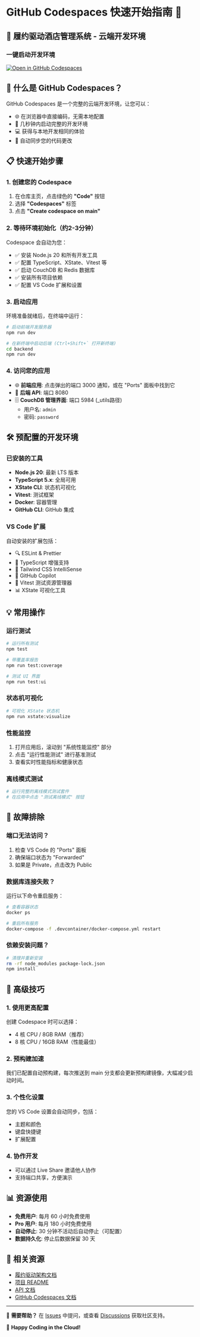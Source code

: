 # GitHub Codespaces 快速开始指南 🚀

## 🏨 履约驱动酒店管理系统 - 云端开发环境

### 一键启动开发环境

[![Open in GitHub Codespaces](https://github.com/codespaces/badge.svg)](https://codespaces.new/archpeng/fulfillment-driven-hotel-management)

## 🎯 什么是 GitHub Codespaces？

GitHub Codespaces 是一个完整的云端开发环境，让您可以：
- 🌐 在浏览器中直接编码，无需本地配置
- 🚀 几秒钟内启动完整的开发环境
- 💻 获得与本地开发相同的体验
- 🔄 自动同步您的代码更改

## 📋 快速开始步骤

### 1. 创建您的 Codespace

1. 在仓库主页，点击绿色的 **"Code"** 按钮
2. 选择 **"Codespaces"** 标签
3. 点击 **"Create codespace on main"**

### 2. 等待环境初始化（约2-3分钟）

Codespace 会自动为您：
- ✅ 安装 Node.js 20 和所有开发工具
- ✅ 配置 TypeScript、XState、Vitest 等
- ✅ 启动 CouchDB 和 Redis 数据库
- ✅ 安装所有项目依赖
- ✅ 配置 VS Code 扩展和设置

### 3. 启动应用

环境准备就绪后，在终端中运行：

```bash
# 启动前端开发服务器
npm run dev

# 在新终端中启动后端 (Ctrl+Shift+` 打开新终端)
cd backend
npm run dev
```

### 4. 访问您的应用

- 🌐 **前端应用**: 点击弹出的端口 3000 通知，或在 "Ports" 面板中找到它
- 🔧 **后端 API**: 端口 8080
- 🗄️ **CouchDB 管理界面**: 端口 5984 (_utils路径)
  - 用户名: `admin`
  - 密码: `password`

## 🛠️ 预配置的开发环境

### 已安装的工具

- **Node.js 20**: 最新 LTS 版本
- **TypeScript 5.x**: 全局可用
- **XState CLI**: 状态机可视化
- **Vitest**: 测试框架
- **Docker**: 容器管理
- **GitHub CLI**: GitHub 集成

### VS Code 扩展

自动安装的扩展包括：
- 🔍 ESLint & Prettier
- 📘 TypeScript 增强支持
- 🎨 Tailwind CSS IntelliSense
- 🤖 GitHub Copilot
- 🧪 Vitest 测试资源管理器
- 📊 XState 可视化工具

## 💡 常用操作

### 运行测试

```bash
# 运行所有测试
npm test

# 带覆盖率报告
npm run test:coverage

# 测试 UI 界面
npm run test:ui
```

### 状态机可视化

```bash
# 可视化 XState 状态机
npm run xstate:visualize
```

### 性能监控

1. 打开应用后，滚动到 "系统性能监控" 部分
2. 点击 "运行性能测试" 进行基准测试
3. 查看实时性能指标和健康状态

### 离线模式测试

```bash
# 运行完整的离线模式测试套件
# 在应用中点击 "测试离线模式" 按钮
```

## 🔧 故障排除

### 端口无法访问？

1. 检查 VS Code 的 "Ports" 面板
2. 确保端口状态为 "Forwarded"
3. 如果是 Private，点击改为 Public

### 数据库连接失败？

运行以下命令重启服务：

```bash
# 查看容器状态
docker ps

# 重启所有服务
docker-compose -f .devcontainer/docker-compose.yml restart
```

### 依赖安装问题？

```bash
# 清理并重新安装
rm -rf node_modules package-lock.json
npm install
```

## 🌟 高级技巧

### 1. 使用更高配置

创建 Codespace 时可以选择：
- 4 核 CPU / 8GB RAM（推荐）
- 8 核 CPU / 16GB RAM（性能最佳）

### 2. 预构建加速

我们已配置自动预构建，每次推送到 main 分支都会更新预构建镜像，大幅减少启动时间。

### 3. 个性化设置

您的 VS Code 设置会自动同步，包括：
- 主题和颜色
- 键盘快捷键
- 扩展配置

### 4. 协作开发

- 可以通过 Live Share 邀请他人协作
- 支持端口共享，方便演示

## 📊 资源使用

- **免费用户**: 每月 60 小时免费使用
- **Pro 用户**: 每月 180 小时免费使用
- **自动停止**: 30 分钟不活动后自动停止（可配置）
- **数据持久化**: 停止后数据保留 30 天

## 🔗 相关资源

- [履约驱动架构文档](./CLAUDE.md)
- [项目 README](./README.md)
- [API 文档](./docs/api.md)
- [GitHub Codespaces 文档](https://docs.github.com/codespaces)

---

💬 **需要帮助？** 在 [Issues](https://github.com/archpeng/fulfillment-driven-hotel-management/issues) 中提问，或查看 [Discussions](https://github.com/archpeng/fulfillment-driven-hotel-management/discussions) 获取社区支持。

🎉 **Happy Coding in the Cloud!**